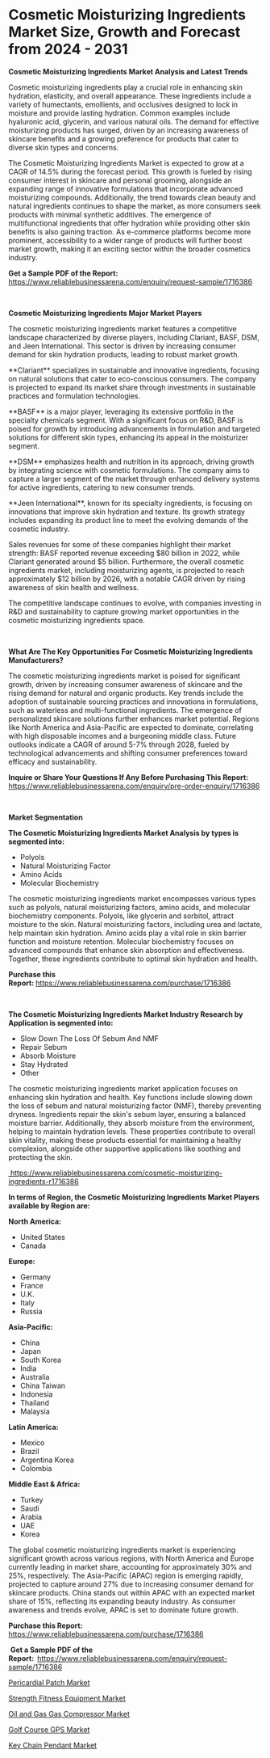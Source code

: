 <p><h1>Cosmetic Moisturizing Ingredients Market Size, Growth and Forecast from 2024 - 2031</h1></p><p><strong>Cosmetic Moisturizing Ingredients Market Analysis and Latest Trends</strong></p>
<p><p>Cosmetic moisturizing ingredients play a crucial role in enhancing skin hydration, elasticity, and overall appearance. These ingredients include a variety of humectants, emollients, and occlusives designed to lock in moisture and provide lasting hydration. Common examples include hyaluronic acid, glycerin, and various natural oils. The demand for effective moisturizing products has surged, driven by an increasing awareness of skincare benefits and a growing preference for products that cater to diverse skin types and concerns.</p><p>The Cosmetic Moisturizing Ingredients Market is expected to grow at a CAGR of 14.5% during the forecast period. This growth is fueled by rising consumer interest in skincare and personal grooming, alongside an expanding range of innovative formulations that incorporate advanced moisturizing compounds. Additionally, the trend towards clean beauty and natural ingredients continues to shape the market, as more consumers seek products with minimal synthetic additives. The emergence of multifunctional ingredients that offer hydration while providing other skin benefits is also gaining traction. As e-commerce platforms become more prominent, accessibility to a wider range of products will further boost market growth, making it an exciting sector within the broader cosmetics industry.</p></p>
<p><strong>Get a Sample PDF of the Report:&nbsp;</strong> <a href="https://www.reliablebusinessarena.com/enquiry/request-sample/1716386?utm_campaign=1729&utm_medium=2&utm_source=Github&utm_content=ia&utm_term=23102024&utm_id=cosmetic-moisturizing-ingredients">https://www.reliablebusinessarena.com/enquiry/request-sample/1716386</a></p>
<p>&nbsp;</p>
<p><strong>Cosmetic Moisturizing Ingredients Major Market Players</strong></p>
<p><p>The cosmetic moisturizing ingredients market features a competitive landscape characterized by diverse players, including Clariant, BASF, DSM, and Jeen International. This sector is driven by increasing consumer demand for skin hydration products, leading to robust market growth.</p><p>**Clariant** specializes in sustainable and innovative ingredients, focusing on natural solutions that cater to eco-conscious consumers. The company is projected to expand its market share through investments in sustainable practices and formulation technologies.</p><p>**BASF** is a major player, leveraging its extensive portfolio in the specialty chemicals segment. With a significant focus on R&D, BASF is poised for growth by introducing advancements in formulation and targeted solutions for different skin types, enhancing its appeal in the moisturizer segment.</p><p>**DSM** emphasizes health and nutrition in its approach, driving growth by integrating science with cosmetic formulations. The company aims to capture a larger segment of the market through enhanced delivery systems for active ingredients, catering to new consumer trends.</p><p>**Jeen International**, known for its specialty ingredients, is focusing on innovations that improve skin hydration and texture. Its growth strategy includes expanding its product line to meet the evolving demands of the cosmetic industry.</p><p>Sales revenues for some of these companies highlight their market strength: BASF reported revenue exceeding $80 billion in 2022, while Clariant generated around $5 billion. Furthermore, the overall cosmetic ingredients market, including moisturizing agents, is projected to reach approximately $12 billion by 2026, with a notable CAGR driven by rising awareness of skin health and wellness.</p><p>The competitive landscape continues to evolve, with companies investing in R&D and sustainability to capture growing market opportunities in the cosmetic moisturizing ingredients space.</p></p>
<p>&nbsp;</p>
<p><strong>What Are The Key Opportunities For Cosmetic Moisturizing Ingredients Manufacturers?</strong></p>
<p><p>The cosmetic moisturizing ingredients market is poised for significant growth, driven by increasing consumer awareness of skincare and the rising demand for natural and organic products. Key trends include the adoption of sustainable sourcing practices and innovations in formulations, such as waterless and multi-functional ingredients. The emergence of personalized skincare solutions further enhances market potential. Regions like North America and Asia-Pacific are expected to dominate, correlating with high disposable incomes and a burgeoning middle class. Future outlooks indicate a CAGR of around 5-7% through 2028, fueled by technological advancements and shifting consumer preferences toward efficacy and sustainability.</p></p>
<p><strong>Inquire or Share Your Questions If Any Before Purchasing This Report:</strong> <a href="https://www.reliablebusinessarena.com/enquiry/pre-order-enquiry/1716386?utm_campaign=1729&utm_medium=2&utm_source=Github&utm_content=ia&utm_term=23102024&utm_id=cosmetic-moisturizing-ingredients">https://www.reliablebusinessarena.com/enquiry/pre-order-enquiry/1716386</a></p>
<p>&nbsp;</p>
<p><strong>Market Segmentation</strong></p>
<p><strong>The Cosmetic Moisturizing Ingredients Market Analysis by types is segmented into:</strong></p>
<p><ul><li>Polyols</li><li>Natural Moisturizing Factor</li><li>Amino Acids</li><li>Molecular Biochemistry</li></ul></p>
<p><p>The cosmetic moisturizing ingredients market encompasses various types such as polyols, natural moisturizing factors, amino acids, and molecular biochemistry components. Polyols, like glycerin and sorbitol, attract moisture to the skin. Natural moisturizing factors, including urea and lactate, help maintain skin hydration. Amino acids play a vital role in skin barrier function and moisture retention. Molecular biochemistry focuses on advanced compounds that enhance skin absorption and effectiveness. Together, these ingredients contribute to optimal skin hydration and health.</p></p>
<p><strong>Purchase this Report:&nbsp;</strong><a href="https://www.reliablebusinessarena.com/purchase/1716386?utm_campaign=1729&utm_medium=2&utm_source=Github&utm_content=ia&utm_term=23102024&utm_id=cosmetic-moisturizing-ingredients">https://www.reliablebusinessarena.com/purchase/1716386</a></p>
<p>&nbsp;</p>
<p><strong>The Cosmetic Moisturizing Ingredients Market Industry Research by Application is segmented into:</strong></p>
<p><ul><li>Slow Down The Loss Of Sebum And NMF</li><li>Repair Sebum</li><li>Absorb Moisture</li><li>Stay Hydrated</li><li>Other</li></ul></p>
<p><p>The cosmetic moisturizing ingredients market application focuses on enhancing skin hydration and health. Key functions include slowing down the loss of sebum and natural moisturizing factor (NMF), thereby preventing dryness. Ingredients repair the skin's sebum layer, ensuring a balanced moisture barrier. Additionally, they absorb moisture from the environment, helping to maintain hydration levels. These properties contribute to overall skin vitality, making these products essential for maintaining a healthy complexion, alongside other supportive applications like soothing and protecting the skin.</p></p>
<p><a href="https://www.reliablebusinessarena.com/cosmetic-moisturizing-ingredients-r1716386?utm_campaign=1729&utm_medium=2&utm_source=Github&utm_content=ia&utm_term=23102024&utm_id=cosmetic-moisturizing-ingredients">&nbsp;https://www.reliablebusinessarena.com/cosmetic-moisturizing-ingredients-r1716386</a></p>
<p><strong>In terms of Region, the Cosmetic Moisturizing Ingredients Market Players available by Region are:</strong></p>
<p>
    <p> <strong> North America: </strong>
        <ul>
            <li>United States</li>
            <li>Canada</li>
        </ul>
        </p> 
    <p> <strong> Europe: </strong>
        <ul>
            <li>Germany</li>
            <li>France</li>
            <li>U.K.</li>
            <li>Italy</li>
            <li>Russia</li>
        </ul>
        </p> 
    <p> <strong> Asia-Pacific: </strong>
        <ul>
            <li>China</li>
            <li>Japan</li>
            <li>South Korea</li>
            <li>India</li>
            <li>Australia</li>
            <li>China Taiwan</li>
            <li>Indonesia</li>
            <li>Thailand</li>
            <li>Malaysia</li>
        </ul>
        </p> 
    <p> <strong> Latin America: </strong>
        <ul>
            <li>Mexico</li>
            <li>Brazil</li>
            <li>Argentina Korea</li>
            <li>Colombia</li>
        </ul>
        </p> 
    <p> <strong> Middle East & Africa: </strong>
        <ul>
            <li>Turkey</li>
            <li>Saudi</li>
            <li>Arabia</li>
            <li>UAE</li>
            <li>Korea</li>
        </ul>
    </p>
    </p>
<p><p>The global cosmetic moisturizing ingredients market is experiencing significant growth across various regions, with North America and Europe currently leading in market share, accounting for approximately 30% and 25%, respectively. The Asia-Pacific (APAC) region is emerging rapidly, projected to capture around 27% due to increasing consumer demand for skincare products. China stands out within APAC with an expected market share of 15%, reflecting its expanding beauty industry. As consumer awareness and trends evolve, APAC is set to dominate future growth.</p></p>
<p><strong>Purchase this Report: </strong><a href="https://www.reliablebusinessarena.com/purchase/1716386?utm_campaign=1729&utm_medium=2&utm_source=Github&utm_content=ia&utm_term=23102024&utm_id=cosmetic-moisturizing-ingredients">https://www.reliablebusinessarena.com/purchase/1716386</a></p>
<p>&nbsp;<strong>Get a Sample PDF of the Report:&nbsp;&nbsp;</strong><a href="https://www.reliablebusinessarena.com/enquiry/request-sample/1716386?utm_campaign=1729&utm_medium=2&utm_source=Github&utm_content=ia&utm_term=23102024&utm_id=cosmetic-moisturizing-ingredients">https://www.reliablebusinessarena.com/enquiry/request-sample/1716386</a></p>
<p><strong></strong></p>
<p><p><a href="https://www.linkedin.com/pulse/regulatory-landscape-its-influence-global-pericardial-941ze?utm_campaign=1729&utm_medium=2&utm_source=Github&utm_content=ia&utm_term=23102024&utm_id=cosmetic-moisturizing-ingredients">Pericardial Patch Market</a></p><p><a href="https://www.linkedin.com/pulse/unveiling-market-trends-global-strength-fitness-equipment-plfae?utm_campaign=1729&utm_medium=2&utm_source=Github&utm_content=ia&utm_term=23102024&utm_id=cosmetic-moisturizing-ingredients">Strength Fitness Equipment Market</a></p><p><a href="https://github.com/AnnDiaz698/Market-Research-Report-List-1/blob/main/oil-and-gas-gas-compressor-market.md?utm_campaign=1729&utm_medium=2&utm_source=Github&utm_content=ia&utm_term=23102024&utm_id=cosmetic-moisturizing-ingredients">Oil and Gas Gas Compressor Market</a></p><p><a href="https://www.linkedin.com/pulse/golf-course-gps-market-navigating-challenges-unlocking-potential-7nv3e?utm_campaign=1729&utm_medium=2&utm_source=Github&utm_content=ia&utm_term=23102024&utm_id=cosmetic-moisturizing-ingredients">Golf Course GPS Market</a></p><p><a href="https://www.linkedin.com/pulse/key-chain-pendant-market-analysis-product-segmentation-regional-rfs4e?utm_campaign=1729&utm_medium=2&utm_source=Github&utm_content=ia&utm_term=23102024&utm_id=cosmetic-moisturizing-ingredients">Key Chain Pendant Market</a></p></p>
